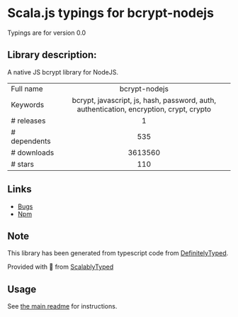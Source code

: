 
# Scala.js typings for bcrypt-nodejs

Typings are for version 0.0

## Library description:
A native JS bcrypt library for NodeJS.

|                    |                 |
| ------------------ | :-------------: |
| Full name          | bcrypt-nodejs |
| Keywords           | bcrypt, javascript, js, hash, password, auth, authentication, encryption, crypt, crypto |
| # releases         | 1 |
| # dependents       | 535 |
| # downloads        | 3613560 |
| # stars            | 110 |

## Links
- [Bugs](https://github.com/shaneGirish/bcrypt-nodejs/issues)
- [Npm](https://www.npmjs.com/package/bcrypt-nodejs)
    


## Note
This library has been generated from typescript code from [DefinitelyTyped](https://definitelytyped.org).

Provided with :purple_heart: from [ScalablyTyped](https://github.com/oyvindberg/ScalablyTyped)

## Usage
See [the main readme](../../readme.md) for instructions.


